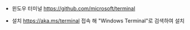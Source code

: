 - 윈도우 터미널
  https://github.com/microsoft/terminal

- 설치
  https://aka.ms/terminal
  접속 해 "Windows Terminal"로 검색하여 설치
  
